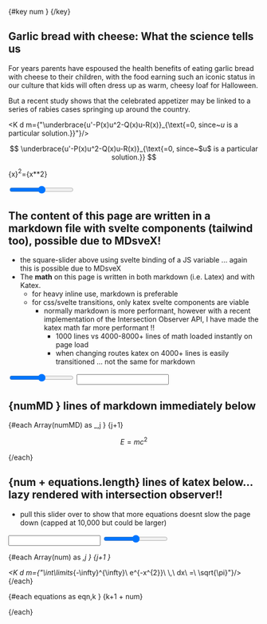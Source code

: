 {#key num }
<KatexIntersectionObserver />
{/key}

<script>
    import { isDarkMode } from "$lib/store.js";
    import KatexIntersectionObserver from "$lib/KatexIntersectionObserver.svelte"
    // I have yet to figure out for the life of me why I have to break this up into 
    // two components (KatexIntersectionObserver & KatexDataProp)
    // Trying to use the logic all in one makes things laggy when using lots of math
    import K from "$lib/KatexDataProp.svelte"
    let numMax = 300
    let numMDMax = numMax
    $: num = numMax
    $: numMD = numMDMax

     let equations = [
        "\\int_{M}d\\omega=\\int_{\\partial M}\\omega",
        "G_{\\mu\\nu}\\,+\\,\\Lambda g_{\\mu\\nu}\\,=\\,\\kappa T_{\\mu\\nu}",
        " (i\\hbar\\gamma^\\mu \\partial_\\mu  - mc) \\ \\psi = 0 ",
        "\\left\\langle{e^{-\\beta\\,W}}\\right\\rangle = \\,{e^{-\\beta\\,\\triangle\\,F}}",
        "z_{n+1}\\,=\\,z_{n}^{2}\\,+\\,c",
    ];


    let x=2

    // $: proseInvert = $isDarkMode? "prose-invert" : ""
</script>

<!-- <article class="prose "> -->

 <article class="prose lg:prose-lg ">


  <h1>Garlic bread with cheese: What the science tells us</h1>
  <p>
    For years parents have espoused the health benefits of eating garlic bread with cheese to their
    children, with the food earning such an iconic status in our culture that kids will often dress
    up as warm, cheesy loaf for Halloween.
  </p>
  <p>
    But a recent study shows that the celebrated appetizer may be linked to a series of rabies cases
    springing up around the country.
  </p>
  <!-- ... -->


<K d m={"\\underbrace{u\'-P(x)u^2-Q(x)u-R(x)}_{\\text{=0, since~$u$ is a particular solution.}}"}/>




$$
\underbrace{u'-P(x)u^2-Q(x)u-R(x)}_{\text{=0, since~$u$ is a particular solution.}}
$$


<span class="text-red-700 text-7xl flex justify-center">

{x}$^2$={x**2}

</span>

<div class="flex justify-center">
    <input type="range" min="0"  bind:value={x} />
</div>


# The content of this page are written in a markdown file with svelte components (tailwind too), possible due to MDsveX! 
* the square-slider above using svelte binding of a JS variable ... again this is possible due to MDsveX
* The **math** on this page is written in both markdown (i.e. Latex) and with Katex.
  * for heavy inline use, markdown is preferable
  * for css/svelte transitions, only katex svelte components are viable
    * normally markdown is more performant, however with a recent implementation of the Intersection Observer API, I have made the katex math far more performant !!
      * 1000 lines vs 4000-8000+ lines of math loaded instantly on page load
      * when changing routes katex on 4000+ lines is easily transitioned ... not the same for markdown
 
  

<!-- This markdown math is centered. Oddly the addition of this single markdown slow the katex rendering.
Fortunately it seems to scale very slowly with more markdown (comment out each container below) -->

<div class="p-4">
    <input type="range" min="1" bind:value={numMD} />
    <input type="number" min="1" bind:value={numMD} />
</div>

# {numMD } lines of markdown immediately below

{#each Array(numMD) as _,j }
{j+1}

$$
E=mc^2 
$$

{/each}
  
<!-- This also centers with katex + css. 
The katex components come in use with more detailed styling AND/OR lots of math to render to a single page ... in which cased I have implemented Intersection Observer logic -->

# {num + equations.length} lines of katex below... lazy rendered with intersection observer!!
* pull this slider over to show that more equations doesnt slow the page down (capped at 10,000 but could be larger)

<input type="number" min="1"  bind:value={num} />
<input type="range" min="1"  bind:value={num} />

{#each Array(num) as _,j }
    {j+1 }
    <div class="p-5 text-red-400">
        <K d m={"\\int\\limits_\{-\\infty\}\^\{\\infty\}\ e\^\{-x\^\{2\}\}\ \\\,\ dx\ =\ \\sqrt\{\\pi\}"}/>
    </div>
{/each}

{#each equations as eqn,k }
{k+1 + num}
<div class="p-1 text-indigo-700">
    <K d m={eqn}/>
</div>
{/each}


</article>





<!-- Useful Markdown styles .. removed from tailwind   -->
<!-- 
<style>
    blockquote {  
        margin: 0;  
        padding-left: 1.4rem;  
        border-left: 8px solid #bbb; 
        }
    ul { 
    list-style-type: disc; 
    list-style-position: inside; 
    }
    ol { 
    list-style-type: decimal; 
    list-style-position: inside; 
    }
    ul ul, ol ul { 
    list-style-type: circle; 
    list-style-position: inside; 
    margin-left: 15px; 
    }
    ol ol, ul ol { 
    list-style-type: lower-latin; 
    list-style-position: inside; 
    margin-left: 15px; 
    }
    h1 {
    @apply text-2xl;
    }
    h2 {
    @apply text-xl;
    }
    h3 {
    @apply text-lg;
    }
    a {
    @apply text-blue-600 underline;
    }
</style> -->